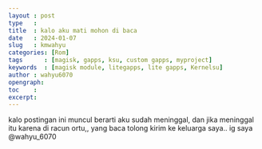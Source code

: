 ```yaml
---
layout : post
type   : 
title  : kalo aku mati mohon di baca
date   : 2024-01-07
slug   : kmwahyu
categories: [Rom]
tags      : [magisk, gapps, ksu, custom gapps, myproject]
keywords  : [magisk module, litegapps, lite gapps, Kernelsu]
author : wahyu6070
opengraph:
toc    :
excerpt:
---
```


kalo postingan ini muncul berarti aku sudah meninggal, dan jika meninggal 
itu karena di racun ortu,, yang baca tolong kirim ke keluarga saya.. ig saya @wahyu_6070

